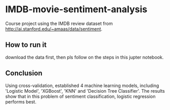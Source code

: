 # IMDB-movie-sentiment-analysis
Course project using the IMDB review dataset from http://ai.stanford.edu/~amaas/data/sentiment.
## How to run it
download the data first, then pls follow on the steps in this jupter notebook.
## Conclusion
Using cross-validation, established 4 machine learning models, including 'Logistic Model', 'XGBoost', 'KNN' and 'Decision Tree Classifier'. The results show that in this problem of sentiment classification, logistic regression performs best.
